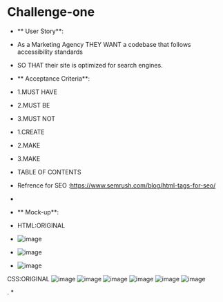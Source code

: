 # Challenge-one
* ** User Story**:
* As a Marketing Agency THEY WANT a codebase that follows accessibility standards
* SO THAT their site is optimized for search engines.

* ** Acceptance Criteria**:
* 1.MUST HAVE
* 2.MUST BE
* 3.MUST NOT

* 1.CREATE
* 2.MAKE
* 3.MAKE

* TABLE OF CONTENTS
* Refrence for SEO :https://www.semrush.com/blog/html-tags-for-seo/
* 
* ** Mock-up**:
* HTML:ORIGINAL
* ![image](https://github.com/S-via/Challenge-one/assets/168160925/4616a3ca-4084-40d7-ab81-c528f1f0f5d0)
* ![image](https://github.com/S-via/Challenge-one/assets/168160925/d4859d2d-3c8c-4496-93c9-b47cfbf6173d)
* ![image](https://github.com/S-via/Challenge-one/assets/168160925/ad50f418-6c65-4b03-8e09-562b1f3b6af4)

CSS:ORIGINAL 
![image](https://github.com/S-via/Challenge-one/assets/168160925/1f1066c1-ef4c-44ed-8264-b00a8de346c5)
![image](https://github.com/S-via/Challenge-one/assets/168160925/f82e6b54-7ec0-4c83-b238-abfb99daa202)
![image](https://github.com/S-via/Challenge-one/assets/168160925/66635ac8-9ea2-4c93-bd8b-00f5e65be9e7)
![image](https://github.com/S-via/Challenge-one/assets/168160925/0311b936-1558-43af-b4d1-499fdaf85b04)
![image](https://github.com/S-via/Challenge-one/assets/168160925/5335541e-354b-40c6-8e98-d4189794bc53)
![image](https://github.com/S-via/Challenge-one/assets/168160925/433dc61f-c338-46dd-b94c-695736a796e1)





.
* 
